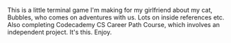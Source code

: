 This is a little terminal game I'm making for my girlfriend about my cat, Bubbles, who comes on adventures with us. Lots on inside references etc.
Also completing Codecademy CS Career Path Course, which involves an independent project. It's this. Enjoy.
